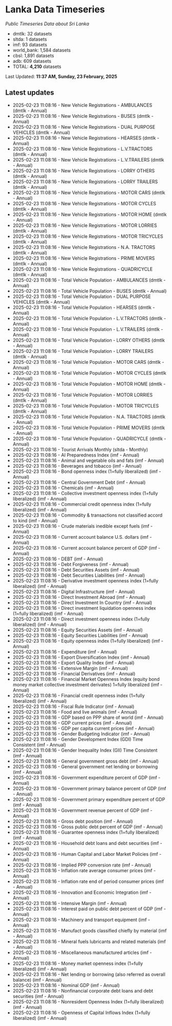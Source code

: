 # Lanka Data Timeseries
*Public Timeseries Data about Sri Lanka*

* dmtlk: 32 datasets
* sltda: 1 datasets
* imf: 93 datasets
* world_bank: 1,584 datasets
* cbsl: 1,891 datasets
* adb: 609 datasets
* TOTAL: **4,210** datasets

Last Updated: **11:37 AM, Sunday, 23 February, 2025**

## Latest updates

* 2025-02-23 11:08:16 - New Vehicle Registrations - AMBULANCES (dmtlk - Annual)
* 2025-02-23 11:08:16 - New Vehicle Registrations - BUSES (dmtlk - Annual)
* 2025-02-23 11:08:16 - New Vehicle Registrations - DUAL PURPOSE VEHICLES (dmtlk - Annual)
* 2025-02-23 11:08:16 - New Vehicle Registrations - HEARSES (dmtlk - Annual)
* 2025-02-23 11:08:16 - New Vehicle Registrations - L.V.TRACTORS (dmtlk - Annual)
* 2025-02-23 11:08:16 - New Vehicle Registrations - L.V.TRAILERS (dmtlk - Annual)
* 2025-02-23 11:08:16 - New Vehicle Registrations - LORRY OTHERS (dmtlk - Annual)
* 2025-02-23 11:08:16 - New Vehicle Registrations - LORRY TRAILERS (dmtlk - Annual)
* 2025-02-23 11:08:16 - New Vehicle Registrations - MOTOR CARS (dmtlk - Annual)
* 2025-02-23 11:08:16 - New Vehicle Registrations - MOTOR CYCLES (dmtlk - Annual)
* 2025-02-23 11:08:16 - New Vehicle Registrations - MOTOR HOME (dmtlk - Annual)
* 2025-02-23 11:08:16 - New Vehicle Registrations - MOTOR LORRIES (dmtlk - Annual)
* 2025-02-23 11:08:16 - New Vehicle Registrations - MOTOR TRICYCLES (dmtlk - Annual)
* 2025-02-23 11:08:16 - New Vehicle Registrations - N.A. TRACTORS (dmtlk - Annual)
* 2025-02-23 11:08:16 - New Vehicle Registrations - PRIME MOVERS (dmtlk - Annual)
* 2025-02-23 11:08:16 - New Vehicle Registrations - QUADRICYCLE (dmtlk - Annual)
* 2025-02-23 11:08:16 - Total Vehicle Population - AMBULANCES (dmtlk - Annual)
* 2025-02-23 11:08:16 - Total Vehicle Population - BUSES (dmtlk - Annual)
* 2025-02-23 11:08:16 - Total Vehicle Population - DUAL PURPOSE VEHICLES (dmtlk - Annual)
* 2025-02-23 11:08:16 - Total Vehicle Population - HEARSES (dmtlk - Annual)
* 2025-02-23 11:08:16 - Total Vehicle Population - L.V.TRACTORS (dmtlk - Annual)
* 2025-02-23 11:08:16 - Total Vehicle Population - L.V.TRAILERS (dmtlk - Annual)
* 2025-02-23 11:08:16 - Total Vehicle Population - LORRY OTHERS (dmtlk - Annual)
* 2025-02-23 11:08:16 - Total Vehicle Population - LORRY TRAILERS (dmtlk - Annual)
* 2025-02-23 11:08:16 - Total Vehicle Population - MOTOR CARS (dmtlk - Annual)
* 2025-02-23 11:08:16 - Total Vehicle Population - MOTOR CYCLES (dmtlk - Annual)
* 2025-02-23 11:08:16 - Total Vehicle Population - MOTOR HOME (dmtlk - Annual)
* 2025-02-23 11:08:16 - Total Vehicle Population - MOTOR LORRIES (dmtlk - Annual)
* 2025-02-23 11:08:16 - Total Vehicle Population - MOTOR TRICYCLES (dmtlk - Annual)
* 2025-02-23 11:08:16 - Total Vehicle Population - N.A. TRACTORS (dmtlk - Annual)
* 2025-02-23 11:08:16 - Total Vehicle Population - PRIME MOVERS (dmtlk - Annual)
* 2025-02-23 11:08:16 - Total Vehicle Population - QUADRICYCLE (dmtlk - Annual)
* 2025-02-23 11:08:16 - Tourist Arrivals Monthly (sltda - Monthly)
* 2025-02-23 11:08:16 - AI Preparedness Index (imf - Annual)
* 2025-02-23 11:08:16 - Animal and vegetable oils and fats (imf - Annual)
* 2025-02-23 11:08:16 - Beverages and tobacco (imf - Annual)
* 2025-02-23 11:08:16 - Bond openness index (1=fully liberalized) (imf - Annual)
* 2025-02-23 11:08:16 - Central Government Debt (imf - Annual)
* 2025-02-23 11:08:16 - Chemicals (imf - Annual)
* 2025-02-23 11:08:16 - Collective investment openness index (1=fully liberalized) (imf - Annual)
* 2025-02-23 11:08:16 - Commercial credit openness index (1=fully liberalized) (imf - Annual)
* 2025-02-23 11:08:16 - Commodity & transactions not classified accord to kind (imf - Annual)
* 2025-02-23 11:08:16 - Crude materials inedible except fuels (imf - Annual)
* 2025-02-23 11:08:16 - Current account balance U.S. dollars (imf - Annual)
* 2025-02-23 11:08:16 - Current account balance percent of GDP (imf - Annual)
* 2025-02-23 11:08:16 - DEBT (imf - Annual)
* 2025-02-23 11:08:16 - Debt Forgiveness (imf - Annual)
* 2025-02-23 11:08:16 - Debt Securities Assets (imf - Annual)
* 2025-02-23 11:08:16 - Debt Securities Liabilities (imf - Annual)
* 2025-02-23 11:08:16 - Derivative investment openness index (1=fully liberalized) (imf - Annual)
* 2025-02-23 11:08:16 - Digital Infrastructure (imf - Annual)
* 2025-02-23 11:08:16 - Direct Investment Abroad (imf - Annual)
* 2025-02-23 11:08:16 - Direct Investment In Country (imf - Annual)
* 2025-02-23 11:08:16 - Direct investment liquidation openness index (1=fully liberalized) (imf - Annual)
* 2025-02-23 11:08:16 - Direct investment openness index (1=fully liberalized) (imf - Annual)
* 2025-02-23 11:08:16 - Equity Securities Assets (imf - Annual)
* 2025-02-23 11:08:16 - Equity Securities Liabilities (imf - Annual)
* 2025-02-23 11:08:16 - Equity openness index (1=fully liberalized) (imf - Annual)
* 2025-02-23 11:08:16 - Expenditure (imf - Annual)
* 2025-02-23 11:08:16 - Export Diversification Index (imf - Annual)
* 2025-02-23 11:08:16 - Export Quality Index (imf - Annual)
* 2025-02-23 11:08:16 - Extensive Margin (imf - Annual)
* 2025-02-23 11:08:16 - Financial Derivatives (imf - Annual)
* 2025-02-23 11:08:16 - Financial Market Openness Index (equity bond money market collective investment derivates) 1=fully liberalized (imf - Annual)
* 2025-02-23 11:08:16 - Financial credit openness index (1=fully liberalized) (imf - Annual)
* 2025-02-23 11:08:16 - Fiscal Rule Indicator (imf - Annual)
* 2025-02-23 11:08:16 - Food and live animals (imf - Annual)
* 2025-02-23 11:08:16 - GDP based on PPP share of world (imf - Annual)
* 2025-02-23 11:08:16 - GDP current prices (imf - Annual)
* 2025-02-23 11:08:16 - GDP per capita current prices (imf - Annual)
* 2025-02-23 11:08:16 - Gender Budgeting Indicator (imf - Annual)
* 2025-02-23 11:08:16 - Gender Development Index (GDI) Time Consistent (imf - Annual)
* 2025-02-23 11:08:16 - Gender Inequality Index (GII) Time Consistent (imf - Annual)
* 2025-02-23 11:08:16 - General government gross debt (imf - Annual)
* 2025-02-23 11:08:16 - General government net lending or borrowing (imf - Annual)
* 2025-02-23 11:08:16 - Government expenditure percent of GDP (imf - Annual)
* 2025-02-23 11:08:16 - Government primary balance percent of GDP (imf - Annual)
* 2025-02-23 11:08:16 - Government primary expenditure percent of GDP (imf - Annual)
* 2025-02-23 11:08:16 - Government revenue percent of GDP (imf - Annual)
* 2025-02-23 11:08:16 - Gross debt position (imf - Annual)
* 2025-02-23 11:08:16 - Gross public debt percent of GDP (imf - Annual)
* 2025-02-23 11:08:16 - Guarantee openness index (1=fully liberalized) (imf - Annual)
* 2025-02-23 11:08:16 - Household debt loans and debt securities (imf - Annual)
* 2025-02-23 11:08:16 - Human Capital and Labor Market Policies (imf - Annual)
* 2025-02-23 11:08:16 - Implied PPP conversion rate (imf - Annual)
* 2025-02-23 11:08:16 - Inflation rate average consumer prices (imf - Annual)
* 2025-02-23 11:08:16 - Inflation rate end of period consumer prices (imf - Annual)
* 2025-02-23 11:08:16 - Innovation and Economic Integration (imf - Annual)
* 2025-02-23 11:08:16 - Intensive Margin (imf - Annual)
* 2025-02-23 11:08:16 - Interest paid on public debt percent of GDP (imf - Annual)
* 2025-02-23 11:08:16 - Machinery and transport equipment (imf - Annual)
* 2025-02-23 11:08:16 - Manufact goods classified chiefly by material (imf - Annual)
* 2025-02-23 11:08:16 - Mineral fuels lubricants and related materials (imf - Annual)
* 2025-02-23 11:08:16 - Miscellaneous manufactured articles (imf - Annual)
* 2025-02-23 11:08:16 - Money market openness index (1=fully liberalized) (imf - Annual)
* 2025-02-23 11:08:16 - Net lending or borrowing (also referred as overall balance) (imf - Annual)
* 2025-02-23 11:08:16 - Nominal GDP (imf - Annual)
* 2025-02-23 11:08:16 - Nonfinancial corporate debt loans and debt securities (imf - Annual)
* 2025-02-23 11:08:16 - Nonresident Openness Index (1=fully liberalized) (imf - Annual)
* 2025-02-23 11:08:16 - Openness of Capital Inflows Index (1=fully liberalized) (imf - Annual)